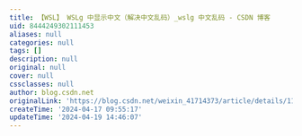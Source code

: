```yaml
---
title: 【WSL】 WSLg 中显示中文（解决中文乱码）_wslg 中文乱码 - CSDN 博客
uid: 8444249302111453
aliases: null
categories: null
tags: []
description: null
original: null
cover: null
cssclasses: null
author: blog.csdn.net
originalLink: 'https://blog.csdn.net/weixin_41714373/article/details/119519589'
createTime: '2024-04-17 09:55:17'
updateTime: '2024-04-19 14:46:07'
---
```

